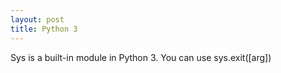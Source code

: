 ```yaml
---
layout: post
title: Python 3
---
```

Sys is a built-in module in Python 3. You can use sys.exit([arg])
<!--stackedit_data:
eyJoaXN0b3J5IjpbLTg4NjEzMDUwM119
-->